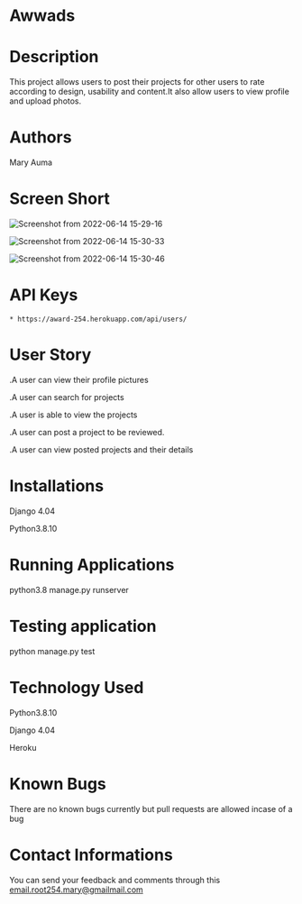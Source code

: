 # Awwads
# Description
This project allows users to post their projects for other users to rate according to design, usability and content.It also allow users to view profile and upload photos.
# Authors
Mary Auma
# Screen Short
![Screenshot from 2022-06-14 15-29-16](https://user-images.githubusercontent.com/100118426/173577626-b21bab45-acde-4b6e-8665-49a1497a0bbd.png)

![Screenshot from 2022-06-14 15-30-33](https://user-images.githubusercontent.com/100118426/173577698-000839d0-0041-4a12-bb4b-38273018d72f.png)

![Screenshot from 2022-06-14 15-30-46](https://user-images.githubusercontent.com/100118426/173577782-0c1f480a-ce0d-42aa-b2bc-e941465e9eec.png)

# API Keys

    * https://award-254.herokuapp.com/api/users/
    
      
# User Story
.A user can view their profile pictures

.A user can search for projects

.A user is able to view the projects

.A user can post a project to be reviewed.

.A user can view posted projects and their details

# Installations

Django 4.04 

Python3.8.10

# Running Applications

python3.8 manage.py runserver

# Testing application
python manage.py test

# Technology Used 

Python3.8.10

Django 4.04

Heroku 

# Known Bugs
There are no known bugs currently but pull requests are allowed incase of a bug
# Contact Informations
You can send your feedback and comments through this email.root254.mary@gmailmail.com
